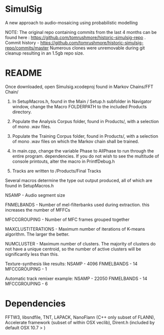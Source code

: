 SimulSig
========

A new approach to audio-mosaicing using probabilistic modelling

NOTE: The original repo containing commits from the last 4 months can be found here : https://github.com/tomrushmore/historic-simulsig-repo . Commit history - https://github.com/tomrushmore/historic-simulsig-repo/commits/master
Numerous clones were unremovable during git cleanup resulting in an 1.5gb repo size.


README
========

Once downloaded, open Simulsig.xcodeproj found in Markov Chains/FFT Chain/

1. In SetupMacros.h, found in the Main / Setup.h subfolder in Navigator window, change
the Macro FOLDERPATH to the included Products directory.

2. Populate the Analysis Corpus folder, found in Products/, with a selection of mono .wav files. 

3. Populate the Training Corpus folder, found in Products/, with a selection of mono .wav files on which the Markov chain shall be trained.

4. In main.cpp, change the variable Phase to AllPhase to run through the entire program.
dependencies. If you do not wish to see the multitude of console printouts, alter the macro in PrintfDebug.h

5. Tracks are written to /Products/Final Tracks


Several macros determine the type out output produced, all of which are found in SetupMacros.h 

NSAMP - Audio segment size

FNMELBANDS - Number of mel-filterbanks used during extraction. this increases the number of MFFCs

MFCCGROUPING - Number of MFC frames grouped together

MAXCLUSTITERATIONS - Maximum number of iterations of K-means algorithm. The larger the better.

NUMCLUSTER - Maximum number of clusters. The majority of clusters do not have a unique centroid, so the number of active clusters will be significantly less than this.



Texture-synthesis like results:
NSAMP - 4096
FNMELBANDS - 14
MFCCGROUPING - 1

Automatic track remixer example:
NSAMP - 22050
FNMELBANDS - 14
MFCCGROUPING - 6

Dependencies
========
FFTW3,
libsndfile,
TNT,
LAPACK,
NanoFlann (C++ only subset of FLANN),
Accelerate framework (subset of within OSX veclib),
Dirent.h (included by default OSX 10.7 >  )